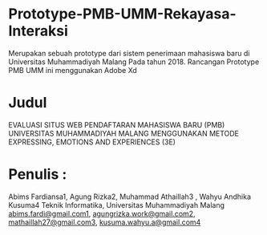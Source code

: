 # Prototype-PMB-UMM-Rekayasa-Interaksi
Merupakan sebuah prototype dari sistem penerimaan mahasiswa baru di Universitas Muhammadiyah Malang Pada tahun 2018. Rancangan Prototype PMB UMM ini menggunakan Adobe Xd

# Judul
EVALUASI SITUS WEB PENDAFTARAN MAHASISWA BARU (PMB) UNIVERSITAS MUHAMMADIYAH MALANG MENGGUNAKAN METODE EXPRESSING, EMOTIONS AND EXPERIENCES (3E)

# Penulis :
Abims Fardiansa1, Agung Rizka2, Muhammad Athaillah3 , Wahyu Andhika Kusuma4
Teknik Informatika, Universitas Muhammadiyah Malang
abims.fardi@gmail.com1, agungrizka.work@gmail.com2, mathaillah27@gmail.com3, kusuma.wahyu.a@gmail.com4
